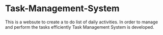 # Task-Management-System

This is a websute to create a to do list of daily activities. In order to manage and perform the tasks efficiently Task Management System is developed.
